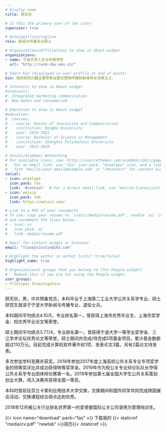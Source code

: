 ```yaml
---
# Display name
title: 顾天钦

# Is this the primary user of the site?
superuser: true

# Role/position/tagline
role: 新闻与传播专业硕士

# Organizations/Affiliations to show in About widget
organizations:
- name: 宁波大学人文与传媒学院
  url: "http://rwcm.nbu.edu.cn/"

# Short bio (displayed in user profile at end of posts)
bio: 我的研究兴趣主要聚焦在整合营销传播和新媒体与消费主义。

# Interests to show in About widget
#interests:
#- Integrated marketing communication
#- New media and consumerism

# Education to show in About widget
#education:
#  courses:
#  - course: Master of Journalism and Communication
#    institution: Ningbo University
#    year: 2019-2022
#  - course: Bachelor of Science in Management
#    institution: Shanghai Polytechnic University
#    year: 2015-2019

# Social/Academic Networking
# For available icons, see: https://sourcethemes.com/academic/docs/page-builder/#icons
#   For an email link, use "fas" icon pack, "envelope" icon, and a link in the
#   form "mailto:your-email@example.com" or "/#contact" for contact widget.
social:
- icon: envelope
  icon_pack: fas
  link: '#contact'  # For a direct email link, use "mailto:tianqinjustin@163.com".
- icon: weixin
  icon_pack: fab
  link: https://weixin.com/

# Link to a PDF of your resume/CV.
# To use: copy your resume to `static/media/resume.pdf`, enable `ai` icons in `params.toml`, 
# and uncomment the lines below.
# - icon: cv
#   icon_pack: ai
#   link: media/resume.pdf

# Email for Contact widget or Gravatar
email: "TianqinJustin@163.com"

# Highlight the author in author lists? (true/false)
highlight_name: true

# Organizational groups that you belong to (for People widget)
#   Remove this if you are not using the People widget.
user_groups:
- Principal Investigators
---
```


顾天钦，男，中共预备党员，本科毕业于上海第二工业大学公共关系学专业，硕士研究生就读于宁波大学新闻与传播专业，退役士兵。

本科期间平均绩点4.10/5，专业排名第一，曾获得上海市优秀毕业生、上海市奖学金、校优秀毕业论文等荣誉。

硕士期间平均绩点3.77/4，专业排名第一，曾获得宁波大学一等学业奖学金、三江学术论坛优秀论文等荣誉。硕士期间共完成/待完成5项基金项目，累计基金数额超过110万元。目前完成计算机软件著作权1项，发表论文3篇，另有2篇论文待发表。

多次参加学科竞赛并获奖。2018年参加2017年度上海高校公共关系专业专项奖学金的特等奖评比并成功获得特等奖学金。2019年作为校公关专业辩论队队长夺得公共关系学专业团体辩论赛第一名。2019年参加第七届全国大学生公共关系策划创业大赛，闯入决赛并获得全国一等奖。

本科时曾前往芬兰卡累利应用技术大学交换，交换期间和国外同学共同完成跨国展会活动，交换课程综合绩点达到优秀。

2018年12月被公关行业排名世界第一的爱德曼国际公关公司录用为管理培训生。


{{< icon name="download" pack="fas" >}} 下载我的 {{< staticref "media/cv.pdf" "newtab" >}}简历{{< /staticref >}}.
